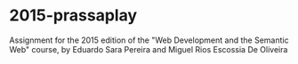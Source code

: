 # 2015-prassaplay
Assignment for the 2015 edition of the "Web Development and the Semantic Web" course, by Eduardo Sara Pereira and Miguel Rios Escossia De Oliveira

